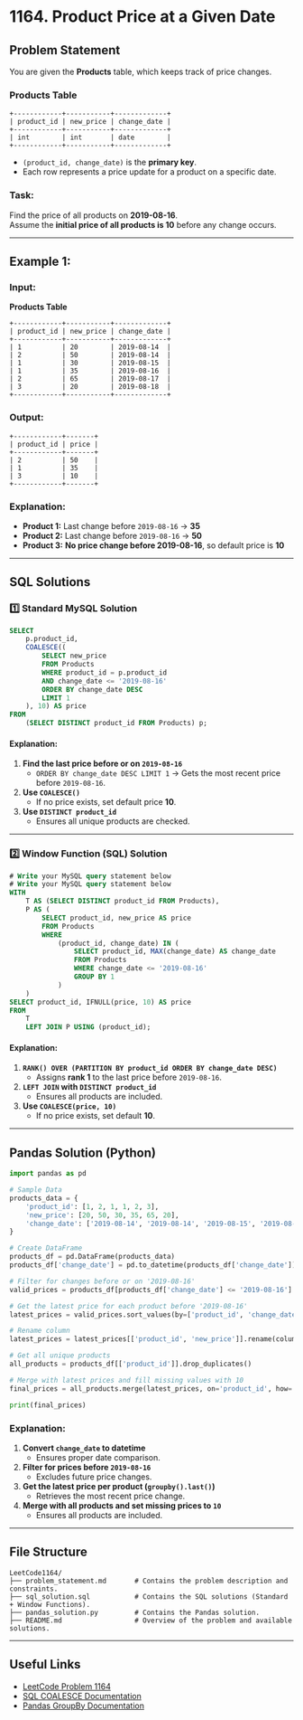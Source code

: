 

# **1164. Product Price at a Given Date**

## **Problem Statement**
You are given the **Products** table, which keeps track of price changes.

### **Products Table**
```
+------------+-----------+-------------+
| product_id | new_price | change_date |
+------------+-----------+-------------+
| int        | int       | date        |
+------------+-----------+-------------+
```
- `(product_id, change_date)` is the **primary key**.
- Each row represents a price update for a product on a specific date.

### **Task:**
Find the price of all products on **2019-08-16**.  
Assume the **initial price of all products is 10** before any change occurs.

---

## **Example 1:**

### **Input:**
**Products Table**
```
+------------+-----------+-------------+
| product_id | new_price | change_date |
+------------+-----------+-------------+
| 1          | 20        | 2019-08-14  |
| 2          | 50        | 2019-08-14  |
| 1          | 30        | 2019-08-15  |
| 1          | 35        | 2019-08-16  |
| 2          | 65        | 2019-08-17  |
| 3          | 20        | 2019-08-18  |
+------------+-----------+-------------+
```

### **Output:**
```
+------------+-------+
| product_id | price |
+------------+-------+
| 2          | 50    |
| 1          | 35    |
| 3          | 10    |
+------------+-------+
```

### **Explanation:**
- **Product 1:** Last change before `2019-08-16` → **35**  
- **Product 2:** Last change before `2019-08-16` → **50**  
- **Product 3:** **No price change before 2019-08-16**, so default price is **10**  

---

## **SQL Solutions**

### **1️⃣ Standard MySQL Solution**
```sql
SELECT 
    p.product_id, 
    COALESCE((
        SELECT new_price 
        FROM Products 
        WHERE product_id = p.product_id 
        AND change_date <= '2019-08-16' 
        ORDER BY change_date DESC 
        LIMIT 1
    ), 10) AS price
FROM 
    (SELECT DISTINCT product_id FROM Products) p;
```
#### **Explanation:**
1. **Find the last price before or on `2019-08-16`**  
   - `ORDER BY change_date DESC LIMIT 1` → Gets the most recent price before `2019-08-16`.
2. **Use `COALESCE()`**  
   - If no price exists, set default price **10**.
3. **Use `DISTINCT product_id`**  
   - Ensures all unique products are checked.

---

### **2️⃣ Window Function (SQL) Solution**
```sql
# Write your MySQL query statement below
# Write your MySQL query statement below
WITH
    T AS (SELECT DISTINCT product_id FROM Products),
    P AS (
        SELECT product_id, new_price AS price
        FROM Products
        WHERE
            (product_id, change_date) IN (
                SELECT product_id, MAX(change_date) AS change_date
                FROM Products
                WHERE change_date <= '2019-08-16'
                GROUP BY 1
            )
    )
SELECT product_id, IFNULL(price, 10) AS price
FROM
    T
    LEFT JOIN P USING (product_id);
```
#### **Explanation:**
1. **`RANK() OVER (PARTITION BY product_id ORDER BY change_date DESC)`**  
   - Assigns **rank 1** to the last price before `2019-08-16`.
2. **`LEFT JOIN` with `DISTINCT product_id`**  
   - Ensures all products are included.
3. **Use `COALESCE(price, 10)`**  
   - If no price exists, set default **10**.

---

## **Pandas Solution (Python)**
```python
import pandas as pd

# Sample Data
products_data = {
    'product_id': [1, 2, 1, 1, 2, 3],
    'new_price': [20, 50, 30, 35, 65, 20],
    'change_date': ['2019-08-14', '2019-08-14', '2019-08-15', '2019-08-16', '2019-08-17', '2019-08-18']
}

# Create DataFrame
products_df = pd.DataFrame(products_data)
products_df['change_date'] = pd.to_datetime(products_df['change_date'])  # Convert to datetime

# Filter for changes before or on '2019-08-16'
valid_prices = products_df[products_df['change_date'] <= '2019-08-16']

# Get the latest price for each product before '2019-08-16'
latest_prices = valid_prices.sort_values(by=['product_id', 'change_date']).groupby('product_id').last().reset_index()

# Rename column
latest_prices = latest_prices[['product_id', 'new_price']].rename(columns={'new_price': 'price'})

# Get all unique products
all_products = products_df[['product_id']].drop_duplicates()

# Merge with latest prices and fill missing values with 10
final_prices = all_products.merge(latest_prices, on='product_id', how='left').fillna({'price': 10})

print(final_prices)
```

### **Explanation:**
1. **Convert `change_date` to datetime**  
   - Ensures proper date comparison.
2. **Filter for prices before `2019-08-16`**  
   - Excludes future price changes.
3. **Get the latest price per product (`groupby().last()`)**  
   - Retrieves the most recent price change.
4. **Merge with all products and set missing prices to `10`**  
   - Ensures all products are included.

---

## **File Structure**
```
LeetCode1164/
├── problem_statement.md       # Contains the problem description and constraints.
├── sql_solution.sql           # Contains the SQL solutions (Standard + Window Functions).
├── pandas_solution.py         # Contains the Pandas solution.
├── README.md                  # Overview of the problem and available solutions.
```

---

## **Useful Links**
- [LeetCode Problem 1164](https://leetcode.com/problems/product-price-at-a-given-date/)
- [SQL COALESCE Documentation](https://www.w3schools.com/sql/sql_coalesce.asp)
- [Pandas GroupBy Documentation](https://pandas.pydata.org/docs/reference/api/pandas.DataFrame.groupby.html)

